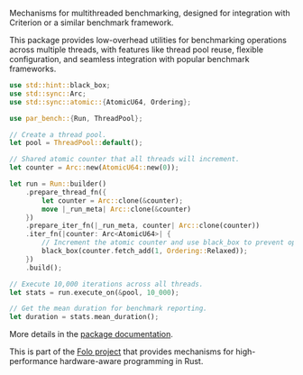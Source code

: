 Mechanisms for multithreaded benchmarking, designed for integration with Criterion or a similar benchmark framework.

This package provides low-overhead utilities for benchmarking operations across multiple threads, with features like thread pool reuse, flexible configuration, and seamless integration with popular benchmark frameworks.

```rust
use std::hint::black_box;
use std::sync::Arc;
use std::sync::atomic::{AtomicU64, Ordering};

use par_bench::{Run, ThreadPool};

// Create a thread pool.
let pool = ThreadPool::default();

// Shared atomic counter that all threads will increment.
let counter = Arc::new(AtomicU64::new(0));

let run = Run::builder()
    .prepare_thread_fn({
        let counter = Arc::clone(&counter);
        move |_run_meta| Arc::clone(&counter)
    })
    .prepare_iter_fn(|_run_meta, counter| Arc::clone(counter))
    .iter_fn(|counter: Arc<AtomicU64>| {
        // Increment the atomic counter and use black_box to prevent optimization.
        black_box(counter.fetch_add(1, Ordering::Relaxed));
    })
    .build();

// Execute 10,000 iterations across all threads.
let stats = run.execute_on(&pool, 10_000);

// Get the mean duration for benchmark reporting.
let duration = stats.mean_duration();
```

More details in the [package documentation](https://docs.rs/par_bench/).

This is part of the [Folo project](https://github.com/folo-rs/folo) that provides mechanisms for
high-performance hardware-aware programming in Rust.
